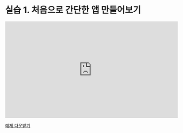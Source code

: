 # 실습 1. 처음으로 간단한 앱 만들어보기

<iframe style="display:block;margin:auto;" width="560" height="315" src="https://www.youtube.com/embed/Kg_ik02c0XE?rel=0" frameborder="0" allow="autoplay; encrypted-media" allowfullscreen></iframe>

<!-- # [다운 받기](assets/처음앱.acz)
# [test.zip](assets/test.zip) -->
<a href="/assets/처음앱.acz" target="_blank" class="downloadable"> 예제 다운받기 </a>
<!-- <a href="/assets/test.zip" download>Download link</a> -->
<!-- <div class="downloadable" href="/assets/test.png">    다운가능 </div> -->
